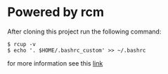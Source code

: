 # Powered by rcm
After cloning this project run the following command:

```
$ rcup -v
$ echo '. $HOME/.bashrc_custom' >> ~/.bashrc
```

for more information see this [link](https://fedoramagazine.org/managing-dotfiles-rcm/)
